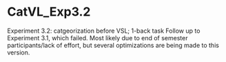 # CatVL_Exp3.2
 Experiment 3.2: catgeorization before VSL; 1-back task
 Follow up to Experiment 3.1, which failed. Most likely due to end of semester participants/lack of effort, but several optimizations are being made to this version.
